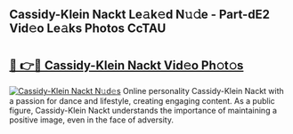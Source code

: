 ## Cassidy-Klein Nackt Le𝚊k𝚎d N𝚞𝚍e - Part-dE2 Vid𝚎o Le𝚊ks Photos CcTAU

# <h2><a href="http://fb1c4k.evod.top/?m=Cassidy-Klein+Nackt">🔗 👉🔴 Cassidy-Klein Nackt Vid𝚎o Ph𝚘t𝚘s</a></h2>

[![Cassidy-Klein Nackt N𝚞d𝚎s](https://i.imgur.com/8V9OHl7.gif)](http://fb1c4k.evod.top/?m=Cassidy-Klein+Nackt)
Online personality Cassidy-Klein Nackt with a passion for dance and lifestyle, creating engaging content. As a public figure, Cassidy-Klein Nackt understands the importance of maintaining a positive image, even in the face of adversity. 
